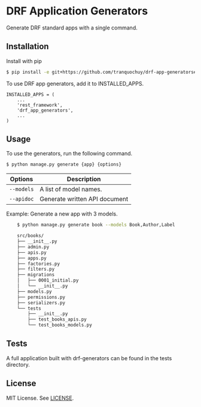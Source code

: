 # DRF Application Generators
Generate DRF standard apps with a single command.

## Installation
Install with pip

```bash
$ pip install -e git+https://github.com/tranquochuy/drf-app-generators#egg=drf-app-generators
```

To use DRF app generators, add it to INSTALLED_APPS.

```code-block:: python
INSTALLED_APPS = (
    ...
    'rest_framework',
    'drf_app_generators',
    ...
)
```

## Usage
To use the generators, run the following command.

```bash
$ python manage.py generate {app} {options}
```

| Options                 | Description                           |
|-------------------------|---------------------------------------|
|`--models`               | A list of model names.                |
|`--apidoc`               | Generate written API document         |


Example: Generate a new app with 3 models.
```bash
    $ python manage.py generate book --models Book,Author,Label
```

```bash
    src/books/
    ├── __init__.py
    ├── admin.py
    ├── apis.py
    ├── apps.py
    ├── factories.py
    ├── filters.py
    ├── migrations
    │   ├── 0001_initial.py
    │   └── __init__.py
    ├── models.py
    ├── permissions.py
    ├── serializers.py
    └── tests
        ├── __init__.py
        ├── test_books_apis.py
        └── test_books_models.py
```

## Tests
A full application built with drf-generators can be found in the tests directory.

## License
MIT License. See [LICENSE](https://github.com/tranquochuy/drf-app-generators/blob/master/LICENSE).
